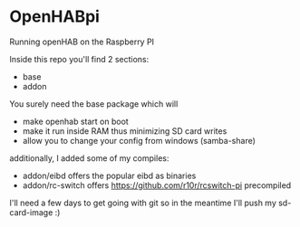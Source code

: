 OpenHABpi
=========

Running openHAB on the Raspberry PI

Inside this repo you'll find 2 sections:
 - base
 - addon

You surely need the base package which will
 - make openhab start on boot
 - make it run inside RAM thus minimizing SD card writes
 - allow you to change your config from windows (samba-share)

additionally, I added some of my compiles:
 - addon/eibd offers the popular eibd as binaries
 - addon/rc-switch offers https://github.com/r10r/rcswitch-pi precompiled

I'll need a few days to get going with git so in the meantime I'll push my sd-card-image :)

